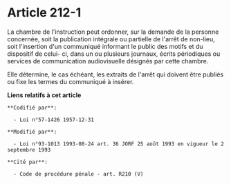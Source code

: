 # Article 212-1

La chambre de l'instruction peut ordonner, sur la demande de la personne concernée, soit la publication intégrale ou
partielle de l'arrêt de non-lieu, soit l'insertion d'un communiqué informant le public des motifs et du dispositif de celui-
ci, dans un ou plusieurs journaux, écrits périodiques ou services de communication audiovisuelle désignés par cette chambre.

Elle détermine, le cas échéant, les extraits de l'arrêt qui doivent être publiés ou fixe les termes du communiqué à insérer.

**Liens relatifs à cet article**

	**Codifié par**:

	  - Loi n°57-1426 1957-12-31

	**Modifié par**:

	  - Loi n°93-1013 1993-08-24 art. 36 JORF 25 août 1993 en vigueur le 2 septembre 1993

	**Cité par**:

	  - Code de procédure pénale - art. R210 (V)
